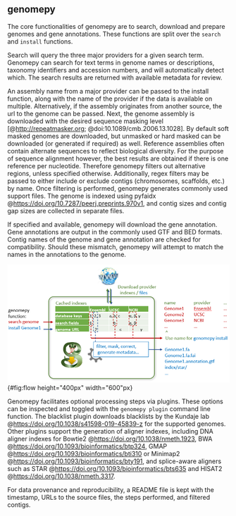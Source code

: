 ## genomepy
The core functionalities of genomepy are to search, download and prepare genomes and gene annotations.
These functions are split over the `search` and `install` functions.

Search will query the three major providers for a given search term.
Genomepy can search for text terms in genome names or descriptions, taxonomy identifiers and accession numbers, and will automatically detect which.
The search results are returned with available metadata for review.

An assembly name from a major provider can be passed to the install function, along with the name of the provider if the data is available on multiple.
Alternatively, if the assembly originates from another source, the url to the genome can be passed.
Next, the genome assembly is downloaded with the desired sequence masking level [@http://repeatmasker.org; @doi:10.1089/cmb.2006.13.1028].
By default soft masked genomes are downloaded, but unmasked or hard masked can be downloaded (or generated if required) as well.
Reference assemblies often contain alternate sequences to reflect biological diversity.
For the purpose of sequence alignment however, the best results are obtained if there is one reference per nucleotide.
Therefore genomepy filters out alternative regions, unless specified otherwise.
Additionally, regex filters may be passed to either include or exclude contigs (chromosomes, scaffolds, etc.) by name.
Once filtering is performed, genomepy generates commonly used support files.
The genome is indexed using pyfaidx @https://doi.org/10.7287/peerj.preprints.970v1, and contig sizes and contig gap sizes are collected in separate files.

If specified and available, genomepy will download the gene annotation.
Gene annotations are output in the commonly used GTF and BED formats.
Contig names of the genome and gene annotation are checked for compatibility.
Should these mismatch, genomepy will attempt to match the names in the annotations to the genome.

![workflow for `genomepy search` and `genomepy install`.](images/flow.png){#fig:flow height="400px" width="600"px}

Genomepy facilitates optional processing steps via plugins.
These options can be inspected and toggled with the `genomepy plugin` command line function.
The blacklist plugin downloads blacklists by the Kundaje lab @https://doi.org/10.1038/s41598-019-45839-z for the supported genomes.
Other plugins support the generation of aligner indexes, including DNA aligner indexes for Bowtie2 @https://doi.org/10.1038/nmeth.1923, BWA @https://doi.org/10.1093/bioinformatics/btp324, GMAP @https://doi.org/10.1093/bioinformatics/bti310 or Minimap2 @https://doi.org/10.1093/bioinformatics/bty191, and splice-aware aligners such as STAR @https://doi.org/10.1093/bioinformatics/bts635 and HISAT2 @https://doi.org/10.1038/nmeth.3317.

For data provenance and reproducibility, a README file is kept with the timestamp, URLs to the source files, the steps performed, and filtered contigs.

